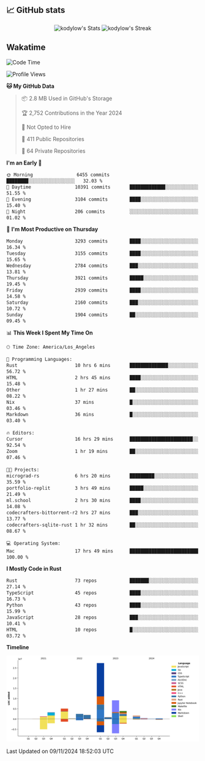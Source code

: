 ## 📈 GitHub stats
<!--START_SECTION:github-->
<div class="badges-githubstats">
  <p align="center">
    <img src="https://github-readme-stats.vercel.app/api?username=kodylow&theme=tokyonight&show_icons=true&hide_border=true&count_private=true" alt="kodylow's Stats" height="165">
    <img src="https://github-readme-streak-stats.herokuapp.com/?user=kodylow&theme=tokyonight&hide_border=true" alt="kodylow's Streak" height="165">
  </p>
</div>
<!--END_SECTION:github-->

## Wakatime 
<!--START_SECTION:waka-->
![Code Time](http://img.shields.io/badge/Code%20Time-1%2C248%20hrs%2037%20mins-blue)

![Profile Views](http://img.shields.io/badge/Profile%20Views-11-blue)

**🐱 My GitHub Data** 

> 📦 2.8 MB Used in GitHub's Storage 
 > 
> 🏆 2,752 Contributions in the Year 2024
 > 
> 🚫 Not Opted to Hire
 > 
> 📜 411 Public Repositories 
 > 
> 🔑 64 Private Repositories 
 > 
**I'm an Early 🐤** 

```text
🌞 Morning                6455 commits        ████████░░░░░░░░░░░░░░░░░   32.03 % 
🌆 Daytime                10391 commits       █████████████░░░░░░░░░░░░   51.55 % 
🌃 Evening                3104 commits        ████░░░░░░░░░░░░░░░░░░░░░   15.40 % 
🌙 Night                  206 commits         ░░░░░░░░░░░░░░░░░░░░░░░░░   01.02 % 
```
📅 **I'm Most Productive on Thursday** 

```text
Monday                   3293 commits        ████░░░░░░░░░░░░░░░░░░░░░   16.34 % 
Tuesday                  3155 commits        ████░░░░░░░░░░░░░░░░░░░░░   15.65 % 
Wednesday                2784 commits        ███░░░░░░░░░░░░░░░░░░░░░░   13.81 % 
Thursday                 3921 commits        █████░░░░░░░░░░░░░░░░░░░░   19.45 % 
Friday                   2939 commits        ████░░░░░░░░░░░░░░░░░░░░░   14.58 % 
Saturday                 2160 commits        ███░░░░░░░░░░░░░░░░░░░░░░   10.72 % 
Sunday                   1904 commits        ██░░░░░░░░░░░░░░░░░░░░░░░   09.45 % 
```


📊 **This Week I Spent My Time On** 

```text
🕑︎ Time Zone: America/Los_Angeles

💬 Programming Languages: 
Rust                     10 hrs 6 mins       ██████████████░░░░░░░░░░░   56.72 % 
HTML                     2 hrs 45 mins       ████░░░░░░░░░░░░░░░░░░░░░   15.48 % 
Other                    1 hr 27 mins        ██░░░░░░░░░░░░░░░░░░░░░░░   08.22 % 
Nix                      37 mins             █░░░░░░░░░░░░░░░░░░░░░░░░   03.46 % 
Markdown                 36 mins             █░░░░░░░░░░░░░░░░░░░░░░░░   03.40 % 

🔥 Editors: 
Cursor                   16 hrs 29 mins      ███████████████████████░░   92.54 % 
Zoom                     1 hr 19 mins        ██░░░░░░░░░░░░░░░░░░░░░░░   07.46 % 

🐱‍💻 Projects: 
micrograd-rs             6 hrs 20 mins       █████████░░░░░░░░░░░░░░░░   35.59 % 
portfolio-replit         3 hrs 49 mins       █████░░░░░░░░░░░░░░░░░░░░   21.49 % 
ml.school                2 hrs 30 mins       ████░░░░░░░░░░░░░░░░░░░░░   14.08 % 
codecrafters-bittorrent-r2 hrs 27 mins       ███░░░░░░░░░░░░░░░░░░░░░░   13.77 % 
codecrafters-sqlite-rust 1 hr 32 mins        ██░░░░░░░░░░░░░░░░░░░░░░░   08.67 % 

💻 Operating System: 
Mac                      17 hrs 49 mins      █████████████████████████   100.00 % 
```

**I Mostly Code in Rust** 

```text
Rust                     73 repos            ███████░░░░░░░░░░░░░░░░░░   27.14 % 
TypeScript               45 repos            ████░░░░░░░░░░░░░░░░░░░░░   16.73 % 
Python                   43 repos            ████░░░░░░░░░░░░░░░░░░░░░   15.99 % 
JavaScript               28 repos            ███░░░░░░░░░░░░░░░░░░░░░░   10.41 % 
HTML                     10 repos            █░░░░░░░░░░░░░░░░░░░░░░░░   03.72 % 
```



**Timeline**

![Lines of Code chart](https://raw.githubusercontent.com/Kodylow/Kodylow/master/assets/bar_graph.png)


 Last Updated on 09/11/2024 18:52:03 UTC
<!--END_SECTION:waka-->
